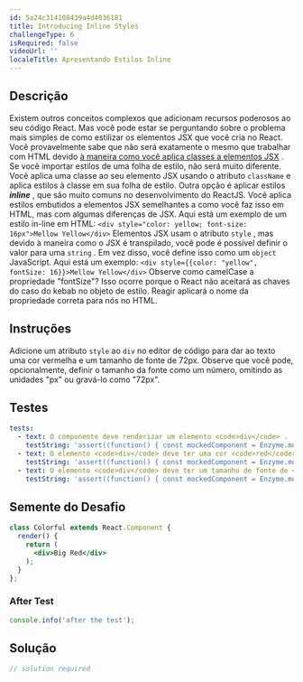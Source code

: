 ```yaml
---
id: 5a24c314108439a4d4036181
title: Introducing Inline Styles
challengeType: 6
isRequired: false
videoUrl: ''
localeTitle: Apresentando Estilos Inline
---
```


## Descrição
<section id="description"> Existem outros conceitos complexos que adicionam recursos poderosos ao seu código React. Mas você pode estar se perguntando sobre o problema mais simples de como estilizar os elementos JSX que você cria no React. Você provavelmente sabe que não será exatamente o mesmo que trabalhar com HTML devido <a target="_blank" href="front-end-libraries/react/define-an-html-class-in-jsx">à maneira como você aplica classes a elementos JSX</a> . Se você importar estilos de uma folha de estilo, não será muito diferente. Você aplica uma classe ao seu elemento JSX usando o atributo <code>className</code> e aplica estilos à classe em sua folha de estilo. Outra opção é aplicar estilos <strong><em>inline</em></strong> , que são muito comuns no desenvolvimento do ReactJS. Você aplica estilos embutidos a elementos JSX semelhantes a como você faz isso em HTML, mas com algumas diferenças de JSX. Aqui está um exemplo de um estilo in-line em HTML: <code>&lt;div style=&quot;color: yellow; font-size: 16px&quot;&gt;Mellow Yellow&lt;/div&gt;</code> Elementos JSX usam o atributo <code>style</code> , mas devido à maneira como o JSX é transpilado, você pode é possível definir o valor para uma <code>string</code> . Em vez disso, você define isso como um <code>object</code> JavaScript. Aqui está um exemplo: <code>&lt;div style={{color: &quot;yellow&quot;, fontSize: 16}}&gt;Mellow Yellow&lt;/div&gt;</code> Observe como camelCase a propriedade &quot;fontSize&quot;? Isso ocorre porque o React não aceitará as chaves do caso do kebab no objeto de estilo. Reagir aplicará o nome da propriedade correta para nós no HTML. </section>

## Instruções
<section id="instructions"> Adicione um atributo <code>style</code> ao <code>div</code> no editor de código para dar ao texto uma cor vermelha e um tamanho de fonte de 72px. Observe que você pode, opcionalmente, definir o tamanho da fonte como um número, omitindo as unidades &quot;px&quot; ou gravá-lo como &quot;72px&quot;. </section>

## Testes
<section id='tests'>

```yml
tests:
  - text: O componente deve renderizar um elemento <code>div</code> .
    testString: 'assert((function() { const mockedComponent = Enzyme.mount(React.createElement(Colorful)); return mockedComponent.children().type() === "div"; })(), "The component should render a <code>div</code> element.");'
  - text: O elemento <code>div</code> deve ter uma cor <code>red</code> .
    testString: 'assert((function() { const mockedComponent = Enzyme.mount(React.createElement(Colorful)); return mockedComponent.children().props().style.color === "red"; })(), "The <code>div</code> element should have a color of <code>red</code>.");'
  - text: O elemento <code>div</code> deve ter um tamanho de fonte de <code>72px</code> .
    testString: 'assert((function() { const mockedComponent = Enzyme.mount(React.createElement(Colorful)); return (mockedComponent.children().props().style.fontSize === 72 || mockedComponent.children().props().style.fontSize === "72" || mockedComponent.children().props().style.fontSize === "72px"); })(), "The <code>div</code> element should have a font size of <code>72px</code>.");'

```

</section>

## Semente do Desafio
<section id='challengeSeed'>

<div id='jsx-seed'>

```jsx
class Colorful extends React.Component {
  render() {
    return (
      <div>Big Red</div>
    );
  }
};

```

</div>


### After Test
<div id='jsx-teardown'>

```js
console.info('after the test');
```

</div>

</section>

## Solução
<section id='solution'>

```js
// solution required
```
</section>
